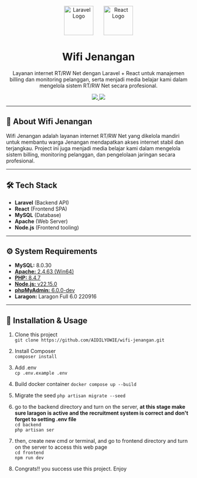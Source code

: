 <p align="center">
  <img src="https://upload.wikimedia.org/wikipedia/commons/thumb/9/9a/Laravel.svg/1969px-Laravel.svg.png" width="80" alt="Laravel Logo"/>
  &nbsp;&nbsp;&nbsp;&nbsp;&nbsp;
  <img src="https://cdn4.iconfinder.com/data/icons/logos-3/600/React.js_logo-512.png" width="80" alt="React Logo"/>
</p>

<h1 align="center">Wifi Jenangan</h1>

<p align="center">
  Layanan internet RT/RW Net dengan Laravel + React untuk manajemen billing dan monitoring pelanggan, serta menjadi media belajar kami dalam mengelola sistem RT/RW Net secara profesional.
</p>

<p align="center">
  <a href="https://github.com/Galihuyyy">
    <img src="https://img.shields.io/badge/@Galihuyyy-181717?style=for-the-badge&logo=github&logoColor=white" />
  </a>
  <a href="https://github.com/AIDILYOWIE">
    <img src="https://img.shields.io/badge/@AIDILYOWIE-181717?style=for-the-badge&logo=github&logoColor=white" />
  </a>
</p>

---

## 🚀 About Wifi Jenangan

Wifi Jenangan adalah layanan internet RT/RW Net yang dikelola mandiri untuk membantu warga Jenangan mendapatkan akses internet stabil dan terjangkau. Project ini juga menjadi media belajar kami dalam mengelola sistem billing, monitoring pelanggan, dan pengelolaan jaringan secara profesional.

---

## 🛠️ Tech Stack

- **Laravel** (Backend API)
- **React** (Frontend SPA)
- **MySQL** (Database)
- **Apache** (Web Server)
- **Node.js** (Frontend tooling)

---

## ⚙️ System Requirements

- **MySQL:** 8.0.30
- [**Apache:** 2.4.63 (Win64)](https://httpd.apache.org/download.cgi#apache24)
- [**PHP:** 8.4.7](https://windows.php.net/download/)
- [**Node.js:** v22.15.0](https://nodejs.org/en/download)
- [**phpMyAdmin:** 6.0.0-dev](https://files.phpmyadmin.net/snapshots/phpMyAdmin-6.0+snapshot-all-languages.zip)
- **Laragon:** Laragon Full 6.0 220916

---

## 📝 Installation & Usage

1. Clone this project \
```git clone https://github.com/AIDILYOWIE/wifi-jenangan.git```

2. Install Composer \
```composer install```

3. Add .env \
```cp .env.example .env```

4. Build docker container
```docker compose up --build```

5. Migrate the seed
```php artisan migrate --seed```

3. go to the backend directory and turn on the server, **at this stage make sure laragon is active and the recruitment system is correct and don't forget to setting .env file** \
`cd backend` \
`php artisan ser`

4. then, create new cmd or terminal, and go to frontend directory and turn on the server to access this web page \
`cd frontend`\
`npm run dev` 

5. Congrats!! you success use this project. Enjoy 